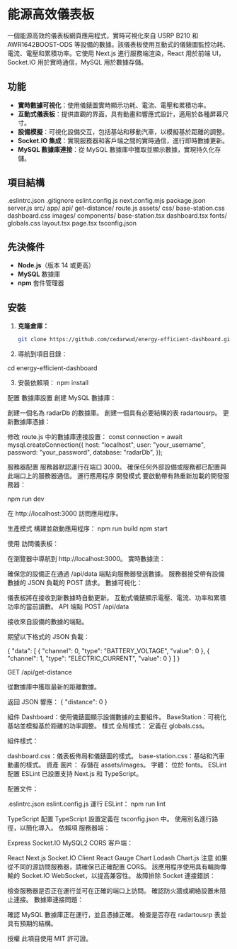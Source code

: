 # 能源高效儀表板

一個能源高效的儀表板網頁應用程式，實時可視化來自 USRP B210 和 AWR1642BOOST-ODS 等設備的數據。該儀表板使用互動式的儀錶圖監控功耗、電流、電壓和累積功率。它使用 Next.js 進行服務端渲染，React 用於前端 UI，Socket.IO 用於實時通信，MySQL 用於數據存儲。

## 功能

- **實時數據可視化**：使用儀錶圖實時顯示功耗、電流、電壓和累積功率。
- **互動式儀表板**：提供直觀的界面，具有動畫和響應式設計，適用於各種屏幕尺寸。
- **設備模擬**：可視化設備交互，包括基站和移動汽車，以模擬基於距離的調整。
- **Socket.IO 集成**：實現服務器和客戶端之間的實時通信，進行即時數據更新。
- **MySQL 數據庫連接**：從 MySQL 數據庫中獲取並顯示數據，實現持久化存儲。

## 項目結構

.eslintrc.json
.gitignore
eslint.config.js
next.config.mjs
package.json
server.js
src/
  app/
    api/
      get-distance/
        route.js
    assets/
      css/
        base-station.css
        dashboard.css
      images/
    components/
      base-station.tsx
      dashboard.tsx
    fonts/
    globals.css
    layout.tsx
    page.tsx
tsconfig.json

## 先決條件

- **Node.js**（版本 14 或更高）
- **MySQL** 數據庫
- **npm** 套件管理器

## 安裝

1. **克隆倉庫：**

   ```bash
   git clone https://github.com/cedarwud/energy-efficient-dashboard.git

2. 導航到項目目錄：

cd energy-efficient-dashboard

3. 安裝依賴項：
npm install

配置
數據庫設置
創建 MySQL 數據庫：

創建一個名為 radarDb 的數據庫。
創建一個具有必要結構的表 radartousrp。
更新數據庫憑據：

修改 route.js 中的數據庫連接設置：
const connection = await mysql.createConnection({
  host: "localhost",
  user: "your_username",
  password: "your_password",
  database: "radarDb",
});

服務器配置
服務器默認運行在端口 3000。
確保任何外部設備或服務都已配置與此端口上的服務器通信。
運行應用程序
開發模式
要啟動帶有熱重新加載的開發服務器：

npm run dev

在 http://localhost:3000 訪問應用程序。

生產模式
構建並啟動應用程序：
npm run build
npm start

使用
訪問儀表板：

在瀏覽器中導航到 http://localhost:3000。
實時數據流：

確保您的設備正在通過 /api/data 端點向服務器發送數據。
服務器接受帶有設備數據的 JSON 負載的 POST 請求。
數據可視化：

儀表板將在接收到新數據時自動更新。
互動式儀錶顯示電壓、電流、功率和累積功率的當前讀數。
API 端點
POST /api/data

接收來自設備的數據的端點。

期望以下格式的 JSON 負載：

{
  "data": [
    {
      "channel": 0,
      "type": "BATTERY_VOLTAGE",
      "value": 0
    },
    {
      "channel": 1,
      "type": "ELECTRIC_CURRENT",
      "value": 0
    }
  ]
}

GET /api/get-distance

從數據庫中獲取最新的距離數據。

返回 JSON 響應：
{
  "distance": 0
}

組件
Dashboard：使用儀錶圖顯示設備數據的主要組件。
BaseStation：可視化基站並模擬基於距離的功率調整。
樣式
全局樣式： 定義在 globals.css。

組件樣式：

dashboard.css：儀表板佈局和儀錶圖的樣式。
base-station.css：基站和汽車動畫的樣式。
資產
圖片： 存儲在 assets/images。
字體： 位於 fonts。
ESLint 配置
ESLint 已設置支持 Next.js 和 TypeScript。

配置文件：

.eslintrc.json
eslint.config.js
運行 ESLint：
npm run lint

TypeScript 配置
TypeScript 設置定義在 tsconfig.json 中。
使用別名進行路徑，以簡化導入。
依賴項
服務器端：

Express
Socket.IO
MySQL2
CORS
客戶端：

React
Next.js
Socket.IO Client
React Gauge Chart
Lodash
Chart.js
注意
如果從不同的源訪問服務器，請確保已正確配置 CORS。
該應用程序使用具有輪詢傳輸的 Socket.IO WebSocket，以提高兼容性。
故障排除
Socket 連接錯誤：

檢查服務器是否正在運行並可在正確的端口上訪問。
確認防火牆或網絡設置未阻止連接。
數據庫連接問題：

確認 MySQL 數據庫正在運行，並且憑據正確。
檢查是否存在 radartousrp 表並具有預期的結構。

授權
此項目使用 MIT 許可證。

